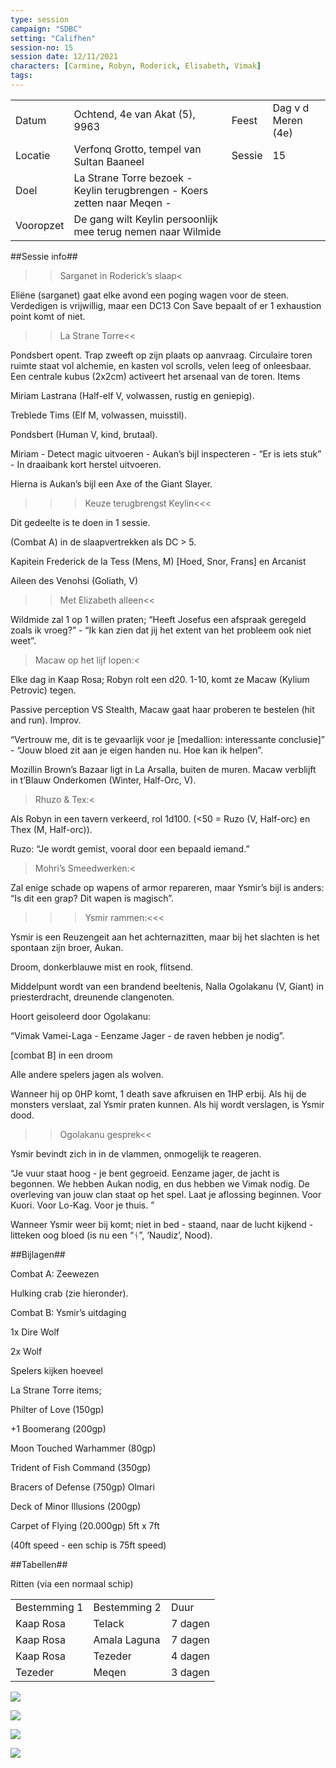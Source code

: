 ```yaml
---
type: session
campaign: "SDBC"
setting: "Califhen"
session-no: 15
session date: 12/11/2021
characters: [Carmine, Robyn, Roderick, Elisabeth, Vimak]
tags:
---
```

|           |                                                                          |        |                    |
| --------- | ------------------------------------------------------------------------ | ------ | ------------------ |
| Datum     | Ochtend, 4e van Akat (5), 9963                                           | Feest  | Dag v d Meren (4e) |
| Locatie   | Verfonq Grotto, tempel van Sultan Baaneel                                | Sessie | 15                 |
| Doel      | La Strane Torre bezoek - Keylin terugbrengen - Koers zetten naar Meqen - |        |                    |
| Vooropzet | De gang wilt Keylin persoonlijk mee terug nemen naar Wilmide             |        |                    |

  
  
  

##Sessie info##

>>Sarganet in Roderick’s slaap<

Eliëne (sarganet) gaat elke avond een poging wagen voor de steen. Verdedigen is vrijwillig, maar een DC13 Con Save bepaalt of er 1 exhaustion point komt of niet.

  

>>La Strane Torre<<

Pondsbert opent. Trap zweeft op zijn plaats op aanvraag. Circulaire toren ruimte staat vol alchemie, en kasten vol scrolls, velen leeg of onleesbaar. Een centrale kubus (2x2cm) activeert het arsenaal van de toren. Items

Miriam Lastrana (Half-elf V, volwassen, rustig en geniepig).

Treblede Tims (Elf M, volwassen, muisstil).

Pondsbert (Human V, kind, brutaal).

  

Miriam - Detect magic uitvoeren - Aukan’s bijl inspecteren - “Er is iets stuk” - In draaibank kort herstel uitvoeren.

Hierna is Aukan’s bijl een Axe of the Giant Slayer.

  

>>>Keuze terugbrengst Keylin<<<

Dit gedeelte is te doen in 1 sessie.

(Combat A) in de slaapvertrekken als DC > 5.

Kapitein Frederick de la Tess (Mens, M) [Hoed, Snor, Frans] en Arcanist

Aileen des Venohsi (Goliath, V)

  

>>Met Elizabeth alleen<<

Wildmide zal 1 op 1 willen praten; “Heeft Josefus een afspraak geregeld zoals ik vroeg?” - “Ik kan zien dat jij het extent van het probleem ook niet weet”.

  

>Macaw op het lijf lopen:<

Elke dag in Kaap Rosa; Robyn rolt een d20. 1-10, komt ze Macaw (Kylium Petrovic) tegen.

Passive perception VS Stealth, Macaw gaat haar proberen te bestelen (hit and run). Improv.

“Vertrouw me, dit is te gevaarlijk voor je [medallion: interessante conclusie]” - “Jouw bloed zit aan je eigen handen nu. Hoe kan ik helpen”.

Mozillin Brown’s Bazaar ligt in La Arsalla, buiten de muren. Macaw verblijft in t’Blauw Onderkomen (Winter, Half-Orc, V).

  

>Rhuzo & Tex:<

Als Robyn in een tavern verkeerd, rol 1d100. (<50 = Ruzo (V, Half-orc) en Thex (M, Half-orc)).

Ruzo: “Je wordt gemist, vooral door een bepaald iemand.”

  

>Mohri’s Smeedwerken:<

Zal enige schade op wapens of armor repareren, maar Ysmir’s bijl is anders: “Is dit een grap? Dit wapen is magisch”.

  

>>>Ysmir rammen:<<<

Ysmir is een Reuzengeit aan het achternazitten, maar bij het slachten is het spontaan zijn broer, Aukan.

Droom, donkerblauwe mist en rook, flitsend.

Middelpunt wordt van een brandend beeltenis, Nalla Ogolakanu (V, Giant) in priesterdracht, dreunende clangenoten. 

Hoort geisoleerd door Ogolakanu: 

“Vimak Vamei-Laga - Eenzame Jager - de raven hebben je nodig”.

  

[combat B] in een droom

Alle andere spelers jagen als wolven.

  

Wanneer hij op 0HP komt, 1 death save afkruisen en 1HP erbij. Als hij de monsters verslaat, zal Ysmir praten kunnen. Als hij wordt verslagen, is Ysmir dood.

  

>>Ogolakanu gesprek<<

Ysmir bevindt zich in in de vlammen, onmogelijk te reageren.

“Je vuur staat hoog - je bent gegroeid. Eenzame jager, de jacht is begonnen. We hebben Aukan nodig, en dus hebben we Vimak nodig. De overleving van jouw clan staat op het spel. Laat je aflossing beginnen. Voor Kuori. Voor Lo-Kag. Voor je thuis. ”

  

Wanneer Ysmir weer bij komt; niet in bed - staand, naar de lucht kijkend - litteken oog bloed (is nu een “ᚾ”, ‘Naudiz’, Nood).

  

##Bijlagen##

Combat A: Zeewezen

Hulking crab (zie hieronder).

  

Combat B: Ysmir’s uitdaging

1x Dire Wolf

2x Wolf

Spelers kijken hoeveel

  

La Strane Torre items;

Philter of Love (150gp)

+1 Boomerang (200gp)

Moon Touched Warhammer (80gp)

Trident of Fish Command (350gp)

Bracers of Defense (750gp) Olmari

Deck of Minor Illusions (200gp)

Carpet of Flying (20.000gp) 5ft x 7ft

(40ft speed - een schip is 75ft speed)

  

##Tabellen##

Ritten (via een normaal schip)

|   |   |   |
|---|---|---|
|Bestemming 1|Bestemming 2|Duur|
|Kaap Rosa|Telack|7 dagen|
|Kaap Rosa|Amala Laguna|7 dagen|
|Kaap Rosa|Tezeder|4 dagen|
|Tezeder|Meqen|3 dagen|

  
  

![](https://lh5.googleusercontent.com/KBxy3mT7qtpGW6ZB1TsVThQUmbG60T56P8dz8h4TdDe-9gpAI99fQbh0YHv7jzQZdk9l0AS3-Ybr51p03TQj9Pbkrkog6oeXo1UaBltDp2qV1jmf9ROLZWoiICjVo0fE5n8u-2F3Y3LTNOrnj66C)

  
  

![](https://lh3.googleusercontent.com/3ssy3ThYy06gmuGF4TE8L12zmOWgeyyWplI2alpqFniXmIJ3f7W054up6VZzdH1S61hRqqbjSz-ZzgbG7Iy9BdYZQ6RU1xzJrmjGlvcULkSxC8LytFNZGem-hwW0NtB_TWiZRAoeOOjv8zcKvezK)

![](https://lh4.googleusercontent.com/Ly8cwxg-ACsRcrF2UQIdEY2tkPwaUeuQ6Kx3dDul6EWhm69odrzc5bMrOXktVAmzVbvToQCI5U0hUvGQgul7Z3XoItnS_IbXIegPhL9yr6YBbTaK06EJfoM66Rq06jhOTBmGpzX8MjCjFCo0Dqf1)

![](https://lh4.googleusercontent.com/Ly8cwxg-ACsRcrF2UQIdEY2tkPwaUeuQ6Kx3dDul6EWhm69odrzc5bMrOXktVAmzVbvToQCI5U0hUvGQgul7Z3XoItnS_IbXIegPhL9yr6YBbTaK06EJfoM66Rq06jhOTBmGpzX8MjCjFCo0Dqf1)